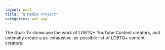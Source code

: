 ```yaml
---
layout: post
title: "Q Media Project"
categories: web app
---
```


The Goal: To showcase the work of LGBTQ+ YouTube Content creators, and untimatly create a as-exhaustive-as-possible list of LGBTQ+ content creators.